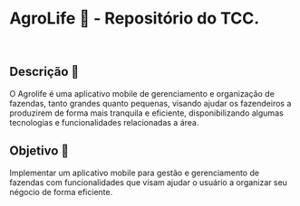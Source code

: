 # AgroLife :ear_of_rice: - Repositório do TCC.

<br>

## Descrição :bookmark_tabs:

O Agrolife é uma aplicativo mobile de gerenciamento e organização de fazendas, tanto grandes quanto pequenas, visando ajudar os fazendeiros a produzirem de forma mais tranquila e eficiente, disponibilizando algumas tecnologias e funcionalidades relacionadas a área.

## Objetivo :dart:

Implementar um aplicativo mobile para gestão e gerenciamento de fazendas com funcionalidades que visam ajudar o usuário a organizar seu négocio de forma eficiente.



